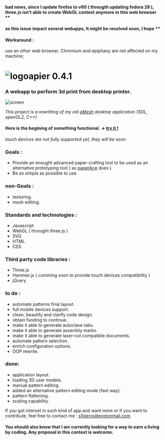 #### bad news, since I update firefox to v60 ( througth updating fedora 28 ), three.js isn't able to create WebGL context anymore in this web browser **
#### as this issue impact several webapps, It might be resolved soon, I hope **

#### Workaround :
use an other web browser. Chromium and epiphany are not affected on my machine;

# ![logo](https://github.com/s1pierro/Papier/blob/master/paperseed-icon.png "Papier logo")apier 0.4.1 
### A webapp to perform 3d print from desktop printer.

![screen](https://github.com/s1pierro/Papier/blob/master/Papier-sreen.jpg "Papier screenshot")



_This project is a rewritting of my old [eMesh](https://www.youtube.com/watch?v=Rcpjqd3NSTE "eMesh") desktop application (SDL, openGL2, C++)_

#### Here is the begining of something functional. -> [try it !](https://s1pierro.github.io/Papier/)
_touch devices are not fully supported yet, they will be soon_

### Goals :

 - Provide an enought advanced paper-crafting tool to be used as an alternative prototyping tool ( as [paperAce](https://plus.google.com/photos/118368888481050824788/album/6366533843773096817/6366533840814789570?authkey=CIr985KLmqXwTA "paperAce") does ).
 - Be as simple as possible to use.

### non-Goals :

 - texturing.
 - mesh editing.


### Standards and technologies :

 - Javascript
 - WebGL ( throught three.js )
 - SVG
 - HTML
 - CSS


### Third party code libraries :

 - Three.js
 - Hammer.js ( comming soon to provide touch devices compatibility )
 - jQuery
 
### to do :

 - automate patterns final layout.
 - full mobile devices support.
 - clean, beautify and clarify code design.
 - obtain funding to continue.
 - make it able to generate autoclave tabs.
 - make it able to generate assembly marks.
 - make it able to generate laser-cut compatible documents.
 - automate pattern selection.
 - enrich configuration options.
 - OOP rewrite.

### done:

 - application layout.
 - loading 3D user models.
 - manual pattern editing.
 - added an alternative pattern editing mode (fast way).
 - pattern flattening.
 - scaling capability.
 
If you got interset in such kind of app and want more or if you want to contribute, feel free to contact me : s1pierro@protonmail.com

#### You should also know that I am currently looking for a way to earn a living by coding. Any proposal in this context is welcome.
	 
